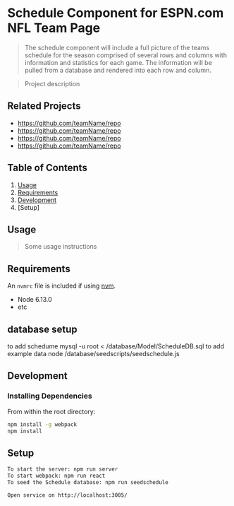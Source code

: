 # Schedule Component for ESPN.com NFL Team Page

>The schedule component will include a full picture of the teams schedule for the season comprised of several rows and columns with information and statistics for each game.  The information will be pulled from a database and rendered into each row and column.

> Project description

## Related Projects

  - https://github.com/teamName/repo
  - https://github.com/teamName/repo
  - https://github.com/teamName/repo
  - https://github.com/teamName/repo

## Table of Contents

1. [Usage](#Usage)
1. [Requirements](#requirements)
1. [Development](#development)
1. [Setup]

## Usage

> Some usage instructions

## Requirements

An `nvmrc` file is included if using [nvm](https://github.com/creationix/nvm).

- Node 6.13.0
- etc

## database setup 
  to add schedume
  mysql -u root < /database/Model/ScheduleDB.sql
  to add example data
  node /database/seedscripts/seedschedule.js
  
  

## Development

### Installing Dependencies

From within the root directory:

```sh
npm install -g webpack
npm install
```
## Setup

```sh
To start the server: npm run server
To start webpack: npm run react
To seed the Schedule database: npm run seedschedule

Open service on http://localhost:3005/
```

